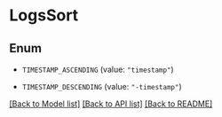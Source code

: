 # LogsSort

## Enum


* `TIMESTAMP_ASCENDING` (value: `"timestamp"`)

* `TIMESTAMP_DESCENDING` (value: `"-timestamp"`)


[[Back to Model list]](../README.md#documentation-for-models) [[Back to API list]](../README.md#documentation-for-api-endpoints) [[Back to README]](../README.md)


